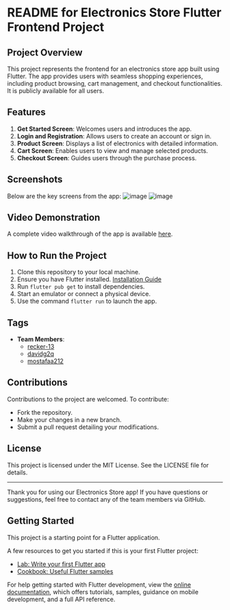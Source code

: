 # README for Electronics Store Flutter Frontend Project

## Project Overview
This project represents the frontend for an electronics store app built using Flutter. The app provides users with seamless shopping experiences, including product browsing, cart management, and checkout functionalities. It is publicly available for all users.

## Features
1. **Get Started Screen**: Welcomes users and introduces the app.
2. **Login and Registration**: Allows users to create an account or sign in.
3. **Product Screen**: Displays a list of electronics with detailed information.
4. **Cart Screen**: Enables users to view and manage selected products.
5. **Checkout Screen**: Guides users through the purchase process.

## Screenshots
Below are the key screens from the app:
![image](https://github.com/user-attachments/assets/edacce8c-1db2-44ed-9b85-9e515c6fc817)
![image](https://github.com/user-attachments/assets/cd0c8400-ada6-4f34-ba86-905f5295a826)




## Video Demonstration
A complete video walkthrough of the app is available [here](video/demo.mp4).

## How to Run the Project
1. Clone this repository to your local machine.
2. Ensure you have Flutter installed. [Installation Guide](https://flutter.dev/docs/get-started/install)
3. Run `flutter pub get` to install dependencies.
4. Start an emulator or connect a physical device.
5. Use the command `flutter run` to launch the app.

## Tags
- **Team Members**:
  - [recker-13](https://github.com/recker-13)
  - [davidg2q](https://github.com/davidg2q)
  - [mostafaa212](https://github.com/mostafaa212)

## Contributions
Contributions to the project are welcomed. To contribute:
- Fork the repository.
- Make your changes in a new branch.
- Submit a pull request detailing your modifications.

## License
This project is licensed under the MIT License. See the LICENSE file for details.

---
Thank you for using our Electronics Store app! If you have questions or suggestions, feel free to contact any of the team members via GitHub.


## Getting Started

This project is a starting point for a Flutter application.

A few resources to get you started if this is your first Flutter project:

- [Lab: Write your first Flutter app](https://docs.flutter.dev/get-started/codelab)
- [Cookbook: Useful Flutter samples](https://docs.flutter.dev/cookbook)

For help getting started with Flutter development, view the
[online documentation](https://docs.flutter.dev/), which offers tutorials,
samples, guidance on mobile development, and a full API reference.
